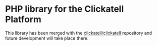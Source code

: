 PHP library for the Clickatell Platform
=======================================

This library has been merged with the [clickatell/clickatell](https://github.com/clickatell/clickatell-php) repository and future development will take place there.
